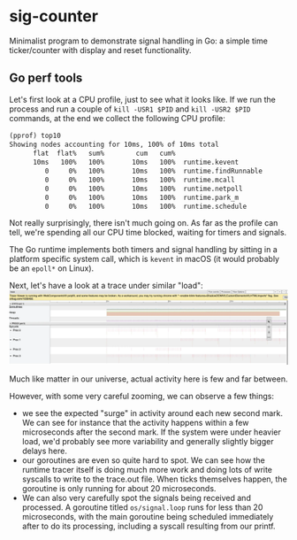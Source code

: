 # sig-counter

Minimalist program to demonstrate signal handling in Go: a simple time ticker/counter with display and reset functionality.

## Go perf tools

Let's first look at a CPU profile, just to see what it looks like. If we run the process and run a couple of `kill -USR1 $PID` and `kill -USR2 $PID` commands, at the end we collect the following CPU profile:
```
(pprof) top10
Showing nodes accounting for 10ms, 100% of 10ms total
      flat  flat%   sum%        cum   cum%
      10ms   100%   100%       10ms   100%  runtime.kevent
         0     0%   100%       10ms   100%  runtime.findRunnable
         0     0%   100%       10ms   100%  runtime.mcall
         0     0%   100%       10ms   100%  runtime.netpoll
         0     0%   100%       10ms   100%  runtime.park_m
         0     0%   100%       10ms   100%  runtime.schedule
```

Not really surprisingly, there isn't much going on. As far as the profile can tell, we're spending all our CPU time blocked, waiting for timers and signals.

The Go runtime implements both timers and signal handling by sitting in a platform specific system call, which is `kevent` in macOS (it would probably be an `epoll*` on Linux).

Next, let's have a look at a trace under similar "load":
![Trace](assets/trace-sig.webp)

Much like matter in our universe, actual activity here is few and far between. 

However, with some very careful zooming, we can observe a few things:
- we see the expected "surge" in activity around each new second mark. We can see for instance that the activity happens within a few microseconds after the second mark. If the system were under heavier load, we'd probably see more variability and generally slightly bigger delays here.
- our goroutines are even so quite hard to spot. We can see how the runtime tracer itself is doing much more work and doing lots of write syscalls to write to the trace.out file. When ticks themselves happen, the goroutine is only running for about 20 microseconds.
- We can also very carefully spot the signals being received and processed. A goroutine titled `os/signal.loop` runs for less than 20 microseconds, with the main goroutine being scheduled immediately after to do its processing, including a syscall resulting from our printf.
